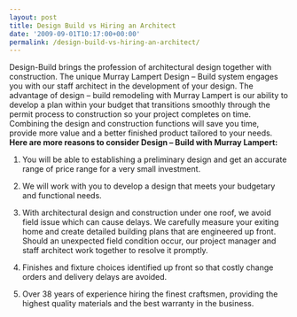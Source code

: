 ```yaml
---
layout: post
title: Design Build vs Hiring an Architect
date: '2009-09-01T10:17:00+00:00'
permalink: /design-build-vs-hiring-an-architect/
---
```

Design-Build brings the profession of architectural design together with construction. The unique Murray Lampert Design – Build system engages you with our staff architect in the development of your design.
The advantage of design – build remodeling with Murray Lampert is our ability to develop a plan within your budget that transitions smoothly through the permit process to construction so your project completes on time.
Combining the design and construction functions will save you time, provide more value and a better finished product tailored to your needs.
<strong>Here are more reasons to consider Design – Build with Murray Lampert:</strong>
1. You will be able to establishing a preliminary design and get an accurate range of price range for a very small investment.

2. We will work with you to develop a design that meets your budgetary and functional needs.

3. With architectural design and construction under one roof, we avoid field issue which can cause delays. We carefully measure your exiting home and create detailed building plans that are engineered up front. Should an unexpected field condition occur, our project manager and staff architect work together to resolve it promptly.

4. Finishes and fixture choices identified up front so that costly change orders and delivery delays are avoided.

5. Over 38 years of experience hiring the finest craftsmen, providing the highest quality materials and the best warranty in the business.
